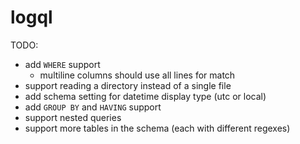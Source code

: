 # logql

TODO:
- add `WHERE` support
  - multiline columns should use all lines for match
- support reading a directory instead of a single file
- add schema setting for datetime display type (utc or local)
- add `GROUP BY` and `HAVING` support
- support nested queries
- support more tables in the schema (each with different regexes)
